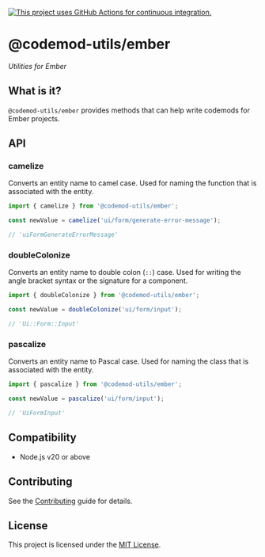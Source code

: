 [![This project uses GitHub Actions for continuous integration.](https://github.com/ijlee2/codemod-utils/actions/workflows/ci.yml/badge.svg)](https://github.com/ijlee2/codemod-utils/actions/workflows/ci.yml)

# @codemod-utils/ember

_Utilities for Ember_


## What is it?

`@codemod-utils/ember` provides methods that can help write codemods for Ember projects.


## API

### camelize

Converts an entity name to camel case. Used for naming the function that is associated with the entity.

```ts
import { camelize } from '@codemod-utils/ember';

const newValue = camelize('ui/form/generate-error-message');

// 'uiFormGenerateErrorMessage'
```


### doubleColonize

Converts an entity name to double colon (`::`) case. Used for writing the angle bracket syntax or the signature for a component.

```ts
import { doubleColonize } from '@codemod-utils/ember';

const newValue = doubleColonize('ui/form/input');

// 'Ui::Form::Input'
```


### pascalize

Converts an entity name to Pascal case. Used for naming the class that is associated with the entity.

```ts
import { pascalize } from '@codemod-utils/ember';

const newValue = pascalize('ui/form/input');

// 'UiFormInput'
```


## Compatibility

- Node.js v20 or above


## Contributing

See the [Contributing](../../CONTRIBUTING.md) guide for details.


## License

This project is licensed under the [MIT License](LICENSE.md).
